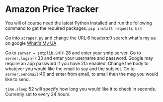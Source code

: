 # Amazon Price Tracker

You will of course need the latest Python installed and run the following command to get the required packages.
```pip install requests bs4```

Go into `scraper.py` and change the URL:6 headers:9 search what's my ua on google [What's My UA](https://www.google.com/search?ei=zX9FXbbODonzgQbK8LiYCA&q=whats+my+ua&oq=whats+my+ua&gs_l=psy-ab.3..0i10l3j0i22i10i30l3j0i22i30l4.3238.5916..6168...0.0..0.108.1123.13j1......0....1..gws-wiz.......0i71j35i39j0i131j0i67j0j0i131i67j0i20i263j0i10i67..11%3A1j12%3A13j13%3A0.2M1aSxOEwK0&ved=0ahUKEwj26OXK2-bjAhWJecAKHUo4DoMQ4dUDCAo&uact=5)

Go to `server = smtplib.SMTP`:28 and enter your smtp server.
Go to `server.login()`:33 and enter your username and password. Google may require an app password if you have 2fa enabled.
Change the body to whatever you would like the email to say and the subject.
Go to `server.sendmail`:40 and enter from email, to email then the msg you would like to send.

`time.sleep`:52 will specify how long you would like it to check in seconds. Currently set to every 24 hours.
